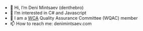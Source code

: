 - 👋 Hi, I’m Deni Mintsaev (denthebro)
- 👀 I’m interested in C# and Javascript
- 🌱 I am a [WCA](https://www.worldcubeassociation.org/) Quality Assurance Committee (WQAC) member
- 📫 How to reach me: denimintsaev.com

<!---
denthebro/denthebro is a ✨ special ✨ repository because its `README.md` (this file) appears on your GitHub profile.
You can click the Preview link to take a look at your changes.
--->
